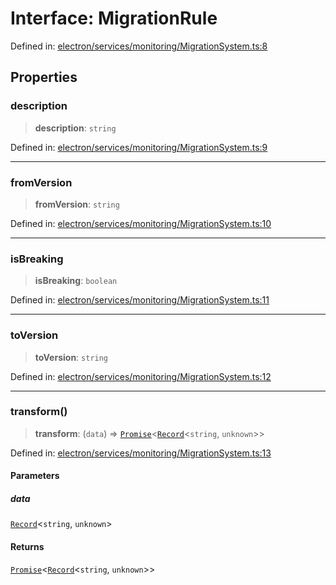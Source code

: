 # Interface: MigrationRule

Defined in: [electron/services/monitoring/MigrationSystem.ts:8](https://github.com/Nick2bad4u/Uptime-Watcher/blob/dca5483e793478722cd3e6e125cafcec5fc771f0/electron/services/monitoring/MigrationSystem.ts#L8)

## Properties

### description

> **description**: `string`

Defined in: [electron/services/monitoring/MigrationSystem.ts:9](https://github.com/Nick2bad4u/Uptime-Watcher/blob/dca5483e793478722cd3e6e125cafcec5fc771f0/electron/services/monitoring/MigrationSystem.ts#L9)

***

### fromVersion

> **fromVersion**: `string`

Defined in: [electron/services/monitoring/MigrationSystem.ts:10](https://github.com/Nick2bad4u/Uptime-Watcher/blob/dca5483e793478722cd3e6e125cafcec5fc771f0/electron/services/monitoring/MigrationSystem.ts#L10)

***

### isBreaking

> **isBreaking**: `boolean`

Defined in: [electron/services/monitoring/MigrationSystem.ts:11](https://github.com/Nick2bad4u/Uptime-Watcher/blob/dca5483e793478722cd3e6e125cafcec5fc771f0/electron/services/monitoring/MigrationSystem.ts#L11)

***

### toVersion

> **toVersion**: `string`

Defined in: [electron/services/monitoring/MigrationSystem.ts:12](https://github.com/Nick2bad4u/Uptime-Watcher/blob/dca5483e793478722cd3e6e125cafcec5fc771f0/electron/services/monitoring/MigrationSystem.ts#L12)

***

### transform()

> **transform**: (`data`) => [`Promise`](https://developer.mozilla.org/docs/Web/JavaScript/Reference/Global_Objects/Promise)\<[`Record`](https://www.typescriptlang.org/docs/handbook/utility-types.html#recordkeys-type)\<`string`, `unknown`\>\>

Defined in: [electron/services/monitoring/MigrationSystem.ts:13](https://github.com/Nick2bad4u/Uptime-Watcher/blob/dca5483e793478722cd3e6e125cafcec5fc771f0/electron/services/monitoring/MigrationSystem.ts#L13)

#### Parameters

##### data

[`Record`](https://www.typescriptlang.org/docs/handbook/utility-types.html#recordkeys-type)\<`string`, `unknown`\>

#### Returns

[`Promise`](https://developer.mozilla.org/docs/Web/JavaScript/Reference/Global_Objects/Promise)\<[`Record`](https://www.typescriptlang.org/docs/handbook/utility-types.html#recordkeys-type)\<`string`, `unknown`\>\>
